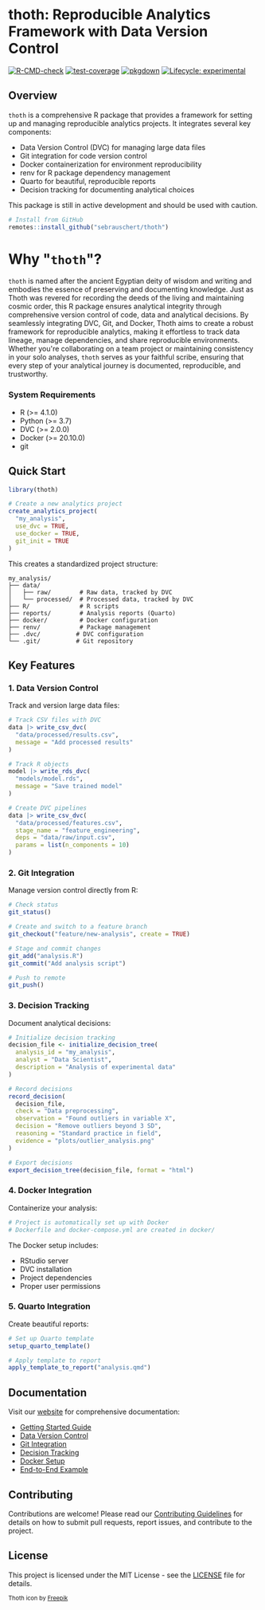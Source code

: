 # thoth: Reproducible Analytics Framework with Data Version Control

<!-- badges: start -->
[![R-CMD-check](https://github.com/sebrauschert/thoth/actions/workflows/R-CMD-check.yaml/badge.svg)](https://github.com/sebrauschert/thoth/actions/workflows/R-CMD-check.yaml)
[![test-coverage](https://github.com/sebrauschert/thoth/actions/workflows/test-coverage.yaml/badge.svg)](https://github.com/sebrauschert/thoth/actions/workflows/test-coverage.yaml)
[![pkgdown](https://github.com/sebrauschert/thoth/actions/workflows/pkgdown.yaml/badge.svg)](https://github.com/sebrauschert/thoth/actions/workflows/pkgdown.yaml)
[![Lifecycle: experimental](https://img.shields.io/badge/lifecycle-experimental-orange.svg)](https://lifecycle.r-lib.org/articles/stages.html#experimental)
<!-- badges: end -->

## Overview

`thoth` is a comprehensive R package that provides a framework for setting up and managing reproducible analytics projects. It integrates several key components:

- Data Version Control (DVC) for managing large data files
- Git integration for code version control
- Docker containerization for environment reproducibility
- renv for R package dependency management
- Quarto for beautiful, reproducible reports
- Decision tracking for documenting analytical choices

This package is still in active development and should be used with caution.

```r
# Install from GitHub
remotes::install_github("sebrauschert/thoth")
```

# Why "`thoth`"?
`thoth` is named after the ancient Egyptian deity of wisdom and writing and embodies the essence of preserving and documenting knowledge. Just as Thoth was revered for recording the deeds of the living and maintaining cosmic order, this R package ensures analytical integrity through comprehensive version control of code, data and analytical decisions. By seamlessly integrating DVC, Git, and Docker, Thoth aims to create a robust framework for reproducible analytics, making it effortless to track data lineage, manage dependencies, and share reproducible environments. Whether you're collaborating on a team project or maintaining consistency in your solo analyses, `thoth` serves as your faithful scribe, ensuring that every step of your analytical journey is documented, reproducible, and trustworthy.

### System Requirements

- R (>= 4.1.0)
- Python (>= 3.7)
- DVC (>= 2.0.0)
- Docker (>= 20.10.0)
- git

## Quick Start

```r
library(thoth)

# Create a new analytics project
create_analytics_project(
  "my_analysis",
  use_dvc = TRUE,
  use_docker = TRUE,
  git_init = TRUE
)
```

This creates a standardized project structure:

```
my_analysis/
├── data/
│   ├── raw/        # Raw data, tracked by DVC
│   └── processed/  # Processed data, tracked by DVC
├── R/              # R scripts
├── reports/        # Analysis reports (Quarto)
├── docker/         # Docker configuration
├── renv/           # Package management
├── .dvc/          # DVC configuration
└── .git/          # Git repository
```

## Key Features

### 1. Data Version Control

Track and version large data files:

```r
# Track CSV files with DVC
data |> write_csv_dvc(
  "data/processed/results.csv",
  message = "Add processed results"
)

# Track R objects
model |> write_rds_dvc(
  "models/model.rds",
  message = "Save trained model"
)

# Create DVC pipelines
data |> write_csv_dvc(
  "data/processed/features.csv",
  stage_name = "feature_engineering",
  deps = "data/raw/input.csv",
  params = list(n_components = 10)
)
```

### 2. Git Integration

Manage version control directly from R:

```r
# Check status
git_status()

# Create and switch to a feature branch
git_checkout("feature/new-analysis", create = TRUE)

# Stage and commit changes
git_add("analysis.R")
git_commit("Add analysis script")

# Push to remote
git_push()
```

### 3. Decision Tracking

Document analytical decisions:

```r
# Initialize decision tracking
decision_file <- initialize_decision_tree(
  analysis_id = "my_analysis",
  analyst = "Data Scientist",
  description = "Analysis of experimental data"
)

# Record decisions
record_decision(
  decision_file,
  check = "Data preprocessing",
  observation = "Found outliers in variable X",
  decision = "Remove outliers beyond 3 SD",
  reasoning = "Standard practice in field",
  evidence = "plots/outlier_analysis.png"
)

# Export decisions
export_decision_tree(decision_file, format = "html")
```

### 4. Docker Integration

Containerize your analysis:

```r
# Project is automatically set up with Docker
# Dockerfile and docker-compose.yml are created in docker/
```

The Docker setup includes:
- RStudio server
- DVC installation
- Project dependencies
- Proper user permissions

### 5. Quarto Integration

Create beautiful reports:

```r
# Set up Quarto template
setup_quarto_template()

# Apply template to report
apply_template_to_report("analysis.qmd")
```

## Documentation

Visit our [website](https://sebrauschert.github.io/thoth/) for comprehensive documentation:

- [Getting Started Guide](https://sebrauschert.github.io/thoth/articles/getting-started.html)
- [Data Version Control](https://sebrauschert.github.io/thoth/articles/dvc-tracking.html)
- [Git Integration](https://sebrauschert.github.io/thoth/articles/git-integration.html)
- [Decision Tracking](https://sebrauschert.github.io/thoth/articles/decision-tracking.html)
- [Docker Setup](https://sebrauschert.github.io/thoth/articles/docker-setup.html)
- [End-to-End Example](https://sebrauschert.github.io/thoth/articles/end-to-end-example.html)

## Contributing

Contributions are welcome! Please read our [Contributing Guidelines](CONTRIBUTING.md) for details on how to submit pull requests, report issues, and contribute to the project.

## License

This project is licensed under the MIT License - see the [LICENSE](LICENSE) file for details.


<sub>Thoth icon by [Freepik](https://www.freepik.com)</sub>